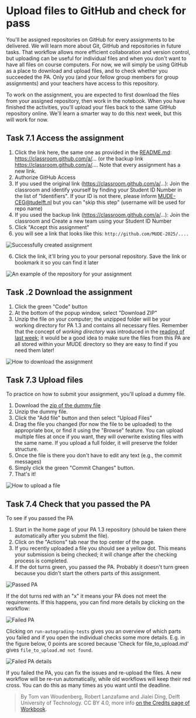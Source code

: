 # Upload files to GitHub and check for pass

You'll be assigned repositories on GitHub for every assignments to be delivered. We will learn more about Git, GitHub and repositories in future tasks. That workflow allows more efficient collaboration and version control, but uploading can be useful for individual files and when you don't want to have all files on course computers. For now, we will simply be using GitHub as a place to download and upload files, and to check whether you succeeded the PA. Only you (and your fellow group members for group assignments) and your teachers have access to this repository.

To work on the assignment, you are expected to first download the files from your assigned repository, then work in the notebook. When you have finished the activities, you'll upload your files back to the same GitHub repository online. We'll learn a smarter way to do this next week, but this will work for now.

## Task 7.1 Access the assignment

1. Click the link here, the same one as provided in the [README.md](./README.md): https://classroom.github.com/a/... (or the backup link https://classroom.github.com/a/.... Note that every assignment has a new link.
2. Authorize GitHub Access
3. If you used the original link (https://classroom.github.com/a/...): Join the classroom and identify yourself by finding your Student ID Number in the list of "Identifiers". If your ID is not there, please inform MUDE-CEG@tudelft.nl but you can "skip this step" (username will be used for repo name)
4. If you used the backup link (https://classroom.github.com/a/...): Join the classroom and Create a new team using your Student ID Number
5. Click "Accept this assignment"
6. you will see a link that looks like this: `http://github.com/MUDE-2025/....` 

![Successfully created assignment](https://files.mude.citg.tudelft.nl/created_github_assignment.png)

6. Click the link, it'll bring you to your personal repository. Save the link or bookmark it so you can find it later

![An example of the repository for your assignment](https://files.mude.citg.tudelft.nl/example_repo_github.png)

## Task .2 Download the assignment

1. Click the green "Code" button
2. At the bottom of the popup window, select "Download ZIP"
3. Unzip the file on your computer; the unzipped folder will be your working directory for PA 1.3 and contains all necessary files. Remember that the concept of _working directory_ was introduced in the [reading of last week](https://mude.citg.tudelft.nl/book/2025/programming/week_1_1/files.html); it would be a good idea to make sure the files from this PA are all stored within your MUDE directory so they are easy to find if you need them later!

![How to download the assignment](https://files.mude.citg.tudelft.nl/how_to_download_assignment.png)

## Task 7.3 Upload files

To practice on how to submit your assignment, you'll upload a dummy file.

1. Download the [zip of the dummy file](https://files.mude.citg.tudelft.nl/file_to_upload.zip)
2. Unzip the dummy file.
3. Click the "Add file" button and then select "Upload Files"
4. Drag the file you changed (for now the file to be uploaded) to the appropriate box, or find it using the "Browse" feature. You can upload multiple files at once if you want, they will overwrite existing files with the same name. If you upload a full folder, it will preserve the folder structure.
5. Once the file is there you don't have to edit any text (e.g., the commit messages)
6. Simply click the green "Commit Changes" button.
7. That's it!

![How to upload a file](https://files.mude.citg.tudelft.nl/how_to_upload_file.png)

## Task 7.4 Check that you passed the PA

To see if you passed the PA

1. Start in the home page of your PA 1.3 repository (should be taken there automatically after you submit the file).
2. Click on the "Actions" tab near the top center of the page.
3. If you recently uploaded a file you should see a yellow dot. This means your submission is being checked; it will change after the checking process is completed.
4. If the dot turns green, you passed the PA. Probably it doesn't turn green because you didn't start the others parts of this assignment.

![Passed PA](https://files.mude.citg.tudelft.nl/passed_notebook.png)

If the dot turns red with an "x" it means your PA does not meet the requirements. If this happens, you can find more details by clicking on the workflow:

![Failed PA](https://files.mude.citg.tudelft.nl/failed_notebook.png)

Clicking on `run-autograding-tests` gives you an overview of which parts you failed and if you open the individual checks some more details. E.g. in the figure below, 0 points are scored because 'Check for file_to_upload.md' gives `file_to_upload.md not found`.

![Failed PA details](https://files.mude.citg.tudelft.nl/failed_notebook_2.png)

If you failed the PA, you can fix the issues and re-upload the files. A new workflow will be re-run automatically, while old workflows will keep their red cross. You can do this as many times as you want until the deadline.

> By Tom van Woudenberg, Robert Lanzafame and Jialei Ding, Delft University of Technology. CC BY 4.0, more info [on the Credits page of Workbook](https://mude.citg.tudelft.nl/workbook-2025/credits.html).
